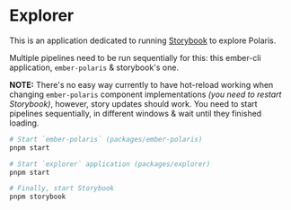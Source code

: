 # Explorer

This is an application dedicated to running [Storybook](https://storybook.js.org/) to explore Polaris.

Multiple pipelines need to be run sequentially for this: this ember-cli application, `ember-polaris` & storybook's one.

**NOTE:** There's no easy way currently to have hot-reload working when changing `ember-polaris` component implementations _(you need to restart Storybook)_, however, story updates should work.
You need to start pipelines sequentially, in different windows & wait until they finished loading.

```bash
# Start `ember-polaris` (packages/ember-polaris)
pnpm start

# Start `explorer` application (packages/explorer)
pnpm start

# Finally, start Storybook
pnpm storybook
```

